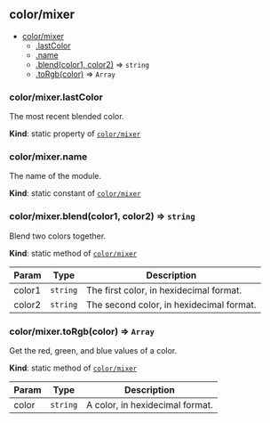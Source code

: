 <a name="module_color/mixer"></a>
## color/mixer
  

* [color/mixer](#module_color/mixer)  
    * [.lastColor](#module_color/mixer.lastColor)   
    * [.name](#module_color/mixer.name)   
    * [.blend(color1, color2)](#module_color/mixer.blend) ⇒ `string`  
    * [.toRgb(color)](#module_color/mixer.toRgb) ⇒ `Array`  

<a name="module_color/mixer.lastColor"></a>
### color/mixer.lastColor   
The most recent blended color.

**Kind**: static property of [`color/mixer`](#module_color/mixer)  
<a name="module_color/mixer.name"></a>
### color/mixer.name   
The name of the module.

**Kind**: static constant of [`color/mixer`](#module_color/mixer)  
<a name="module_color/mixer.blend"></a>
### color/mixer.blend(color1, color2) ⇒ `string`  
Blend two colors together.

**Kind**: static method of [`color/mixer`](#module_color/mixer)  

| Param  | Type     | Description                              |
| ------ | -------- | ---------------------------------------- |
| color1 | `string` | The first color, in hexidecimal format.  |
| color2 | `string` | The second color, in hexidecimal format. |


<a name="module_color/mixer.toRgb"></a>
### color/mixer.toRgb(color) ⇒ `Array`  
Get the red, green, and blue values of a color.

**Kind**: static method of [`color/mixer`](#module_color/mixer)  

| Param | Type     | Description                     |
| ----- | -------- | ------------------------------- |
| color | `string` | A color, in hexidecimal format. |


